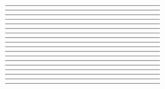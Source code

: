 


    

  
  
  
  



******
******
******
******
******
******
******
******
******
******
******
******
******
******
******
******
******
******



